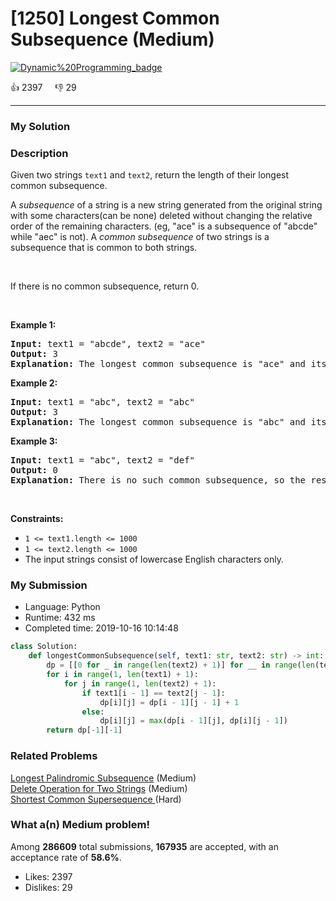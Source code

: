 # [1250] Longest Common Subsequence (Medium)

[![Dynamic%20Programming_badge](https://img.shields.io/badge/topic-Dynamic%20Programming-green.svg)](https://leetcode.com/problems/longest-common-subsequence/) 

:+1: 2397 &nbsp; &nbsp; :thumbsdown: 29

---

### My Solution


### Description
<p>Given two strings <code>text1</code> and <code>text2</code>, return the length of their longest common subsequence.</p>

<p>A <em>subsequence</em> of a string is a new string generated from the original string with some characters(can be none) deleted without changing the relative order of the remaining characters. (eg, &quot;ace&quot; is a subsequence of &quot;abcde&quot; while &quot;aec&quot; is not).&nbsp;A <em>common subsequence</em>&nbsp;of two strings is a subsequence that is common to both strings.</p>

<p>&nbsp;</p>

<p>If there is no common subsequence, return 0.</p>

<p>&nbsp;</p>
<p><strong>Example 1:</strong></p>

<pre>
<strong>Input:</strong> text1 = &quot;abcde&quot;, text2 = &quot;ace&quot; 
<strong>Output:</strong> 3  
<strong>Explanation:</strong> The longest common subsequence is &quot;ace&quot; and its length is 3.
</pre>

<p><strong>Example 2:</strong></p>

<pre>
<strong>Input:</strong> text1 = &quot;abc&quot;, text2 = &quot;abc&quot;
<strong>Output:</strong> 3
<strong>Explanation:</strong> The longest common subsequence is &quot;abc&quot; and its length is 3.
</pre>

<p><strong>Example 3:</strong></p>

<pre>
<strong>Input:</strong> text1 = &quot;abc&quot;, text2 = &quot;def&quot;
<strong>Output:</strong> 0
<strong>Explanation:</strong> There is no such common subsequence, so the result is 0.
</pre>

<p>&nbsp;</p>
<p><strong>Constraints:</strong></p>

<ul>
	<li><code>1 &lt;= text1.length &lt;= 1000</code></li>
	<li><code>1 &lt;= text2.length &lt;= 1000</code></li>
	<li>The input strings consist of lowercase English characters only.</li>
</ul>



### My Submission

- Language: Python
- Runtime: 432 ms
- Completed time: 2019-10-16 10:14:48

```Python
class Solution:
    def longestCommonSubsequence(self, text1: str, text2: str) -> int:
        dp = [[0 for _ in range(len(text2) + 1)] for __ in range(len(text1) + 1)]
        for i in range(1, len(text1) + 1):
            for j in range(1, len(text2) + 1):
                if text1[i - 1] == text2[j - 1]:
                    dp[i][j] = dp[i - 1][j - 1] + 1
                else:
                    dp[i][j] = max(dp[i - 1][j], dp[i][j - 1])
        return dp[-1][-1]
```


### Related Problems
[Longest Palindromic Subsequence](https://leetcode.com/problems/longest-palindromic-subsequence/) (Medium) <br>
[Delete Operation for Two Strings](https://leetcode.com/problems/delete-operation-for-two-strings/) (Medium) <br>
[Shortest Common Supersequence ](https://leetcode.com/problems/shortest-common-supersequence/) (Hard) <br>



### What a(n) Medium problem!
Among **286609** total submissions, **167935** are accepted, with an acceptance rate of **58.6%**. <br>

- Likes: 2397
- Dislikes: 29

